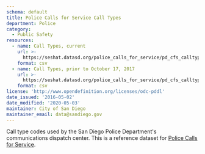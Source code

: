 ```yaml
---
schema: default
title: Police Calls for Service Call Types
department: Police
category:
  - Public Safety
resources:
  - name: Call Types, current
    url: >-
      https://seshat.datasd.org/police_calls_for_service/pd_cfs_calltypes_datasd.csv
    format: csv
  - name: Call Types, prior to October 17, 2017
    url: >-
      https://seshat.datasd.org/police_calls_for_service/pd_cfs_calltypes_historical_datasd.csv
    format: csv
license: 'http://www.opendefinition.org/licenses/odc-pddl'
date_issued: '2016-05-02'
date_modified: '2020-05-03'
maintainer: City of San Diego
maintainer_email: data@sandiego.gov
---
```

Call type codes used by the San Diego Police Department's communications
dispatch center. This is a reference dataset for [Police Calls for Service](/datasets/police-calls-for-service/).
